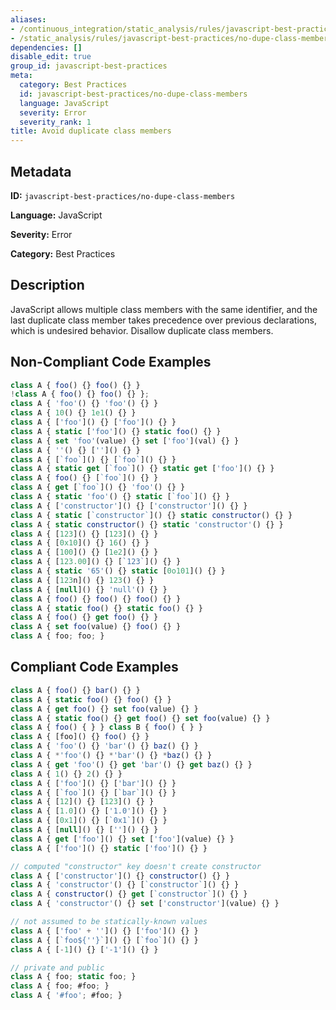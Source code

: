 ```yaml
---
aliases:
- /continuous_integration/static_analysis/rules/javascript-best-practices/no-dupe-class-members
- /static_analysis/rules/javascript-best-practices/no-dupe-class-members
dependencies: []
disable_edit: true
group_id: javascript-best-practices
meta:
  category: Best Practices
  id: javascript-best-practices/no-dupe-class-members
  language: JavaScript
  severity: Error
  severity_rank: 1
title: Avoid duplicate class members
---
```

<!--  SOURCED FROM https://github.com/DataDog/datadog-static-analyzer-rule-docs -->


## Metadata
**ID:** `javascript-best-practices/no-dupe-class-members`

**Language:** JavaScript

**Severity:** Error

**Category:** Best Practices

## Description
JavaScript allows multiple class members with the same identifier, and the last duplicate class member takes precedence over previous declarations, which is undesired behavior. Disallow duplicate class members.

## Non-Compliant Code Examples
```javascript
class A { foo() {} foo() {} }
!class A { foo() {} foo() {} };
class A { 'foo'() {} 'foo'() {} }
class A { 10() {} 1e1() {} }
class A { ['foo']() {} ['foo']() {} }
class A { static ['foo']() {} static foo() {} }
class A { set 'foo'(value) {} set ['foo'](val) {} }
class A { ''() {} ['']() {} }
class A { [`foo`]() {} [`foo`]() {} }
class A { static get [`foo`]() {} static get ['foo']() {} }
class A { foo() {} [`foo`]() {} }
class A { get [`foo`]() {} 'foo'() {} }
class A { static 'foo'() {} static [`foo`]() {} }
class A { ['constructor']() {} ['constructor']() {} }
class A { static [`constructor`]() {} static constructor() {} }
class A { static constructor() {} static 'constructor'() {} }
class A { [123]() {} [123]() {} }
class A { [0x10]() {} 16() {} }
class A { [100]() {} [1e2]() {} }
class A { [123.00]() {} [`123`]() {} }
class A { static '65'() {} static [0o101]() {} }
class A { [123n]() {} 123() {} }
class A { [null]() {} 'null'() {} }
class A { foo() {} foo() {} foo() {} }
class A { static foo() {} static foo() {} }
class A { foo() {} get foo() {} }
class A { set foo(value) {} foo() {} }
class A { foo; foo; }
```

## Compliant Code Examples
```javascript
class A { foo() {} bar() {} }
class A { static foo() {} foo() {} }
class A { get foo() {} set foo(value) {} }
class A { static foo() {} get foo() {} set foo(value) {} }
class A { foo() { } } class B { foo() { } }
class A { [foo]() {} foo() {} }
class A { 'foo'() {} 'bar'() {} baz() {} }
class A { *'foo'() {} *'bar'() {} *baz() {} }
class A { get 'foo'() {} get 'bar'() {} get baz() {} }
class A { 1() {} 2() {} }
class A { ['foo']() {} ['bar']() {} }
class A { [`foo`]() {} [`bar`]() {} }
class A { [12]() {} [123]() {} }
class A { [1.0]() {} ['1.0']() {} }
class A { [0x1]() {} [`0x1`]() {} }
class A { [null]() {} ['']() {} }
class A { get ['foo']() {} set ['foo'](value) {} }
class A { ['foo']() {} static ['foo']() {} }

// computed "constructor" key doesn't create constructor
class A { ['constructor']() {} constructor() {} }
class A { 'constructor'() {} [`constructor`]() {} }
class A { constructor() {} get [`constructor`]() {} }
class A { 'constructor'() {} set ['constructor'](value) {} }

// not assumed to be statically-known values
class A { ['foo' + '']() {} ['foo']() {} }
class A { [`foo${''}`]() {} [`foo`]() {} }
class A { [-1]() {} ['-1']() {} }

// private and public
class A { foo; static foo; }
class A { foo; #foo; }
class A { '#foo'; #foo; }
```
